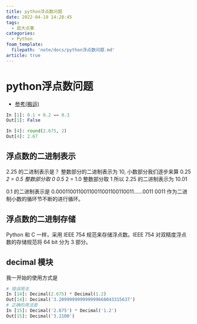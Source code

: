 ```yaml
---
title: python浮点数问题
date: 2022-04-19 14:28:45
tags:
  - 屁大点事
categories:
  - Python
foam_template:
  filepath: 'note/docs/python浮点数问题.md'
article: true
---
```

# python浮点数问题

- [参考(搬运)](https://darkof.me/2014/11/23/python-float/)

``` python
In [1]: 0.1 + 0.2 == 0.3
Out[1]: False

In [4]: round(2.675, 2)
Out[4]: 2.67
```

## 浮点数的二进制表示

2.25 的二进制表示是？
整数部分的二进制表示为 10, 小数部分我们逐步来算
0.25 *2 = 0.5 整数部分取 0
0.5* 2 = 1.0 整数部分取 1
所以 2.25 的二进制表示为 10.01

0.1 的二进制表示是 0.00011001100110011001100110011……0011
0011 作为二进制小数的循环节不断的进行循环。

## 浮点数的二进制存储

Python 和 C 一样，采用 IEEE 754 规范来存储浮点数。IEEE 754 对双精度浮点数的存储规范将 64 bit 分为 3 部分。

## decimal 模块

我一开始的使用方式是

``` python
# 错误用法
In [14]: Decimal(2.675) * Decimal(1.2)
Out[14]: Decimal('3.209999999999999668043315637')
# 正确的用法是
In [15]: Decimal('2.675') * Decimal('1.2')
Out[15]: Decimal('3.2100')
```
